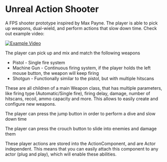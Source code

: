 # Unreal Action Shooter

A FPS shooter prototype inspired by Max Payne. The player is able to pick up weapons, dual-wield, and perform actions that slow down time. Check out example video: 

[![Example Video](https://img.youtube.com/vi/fS1mVGM-Xk0/0.jpg)](https://www.youtube.com/watch?v=fS1mVGM-Xk0)

The player can pick up and mix and match the following weapons

* Pistol - Single fire system
* Machine Gun - Continuous firing system, if the player holds the left mouse button, the weapon will keep firing
* Shotgun - Functionally similar to the pistol, but with multiple hitscans 

These are all children of a main Weapon class, that has multiple parameters, like firing type (Automatic/Single fire), firing delay, damage, number of hitscans, recoil, ammo capacity and more. This allows to easily create and configure new weapons.

The player can press the jump button in order to perform a dive and slow down time

The player can press the crouch button to slide into enemies and damage them

These player actions are stored into the ActionComponent, and are Actor independent. This means that you can easily attach this component to any actor (plug and play), which will enable these abilities.
